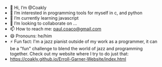 - 👋 Hi, I’m @Coakly
- 👀 I’m interested in programming tools for myself in c, and python
- 🌱 I’m currently learning javascript
- 💞️ I’m looking to collaborate on ...
- 📫 How to reach me: paul.coaco@gmail.com
- 😄 Pronouns: he/him
- ⚡ Fun fact: I'm a jazz pianist outside of my work as a programmer, it can be a "fun" challenge to blend the world of jazz and programming together. Check out my website where I try to do just that:
- https://coakly.github.io/Erroll-Garner-Website/index.html


<!---
Coakly/Coakly is a ✨ special ✨ repository because its `README.md` (this file) appears on your GitHub profile.
You can click the Preview link to take a look at your changes.
--->
